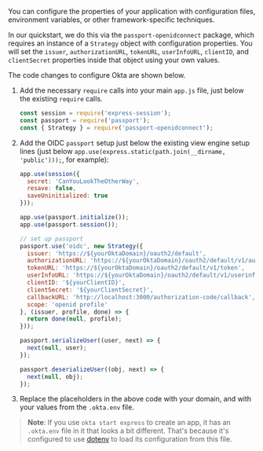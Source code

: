 You can configure the properties of your application with configuration files, environment variables, or other framework-specific techniques.

In our quickstart, we do this via the `passport-openidconnect` package, which requires an instance of a `Strategy` object with configuration properties. You will set the `issuer`, `authorizationURL`, `tokenURL`,  `userInfoURL`, `clientID`, and `clientSecret` properties inside that object using your own values.

The code changes to configure Okta are shown below.

1. Add the necessary `require` calls into your main `app.js` file, just below the existing `require` calls.

   ```js
   const session = require('express-session');
   const passport = require('passport');
   const { Strategy } = require('passport-openidconnect');
   ```

2. Add the OIDC `passport` setup just below the existing view engine setup lines (just below `app.use(express.static(path.join(__dirname, 'public')));`, for example):

   ```js
   app.use(session({
     secret: 'CanYouLookTheOtherWay',
     resave: false,
     saveUninitialized: true
   }));

   app.use(passport.initialize());
   app.use(passport.session());

   // set up passport
   passport.use('oidc', new Strategy({
     issuer: 'https://${yourOktaDomain}/oauth2/default',
     authorizationURL: 'https://${yourOktaDomain}/oauth2/default/v1/authorize',
     tokenURL: 'https://${yourOktaDomain}/oauth2/default/v1/token',
     userInfoURL: 'https://${yourOktaDomain}/oauth2/default/v1/userinfo',
     clientID: '${yourClientID}',
     clientSecret: '${yourClientSecret}',
     callbackURL: 'http://localhost:3000/authorization-code/callback',
     scope: 'openid profile'
   }, (issuer, profile, done) => {
     return done(null, profile);
   }));

   passport.serializeUser((user, next) => {
     next(null, user);
   });

   passport.deserializeUser((obj, next) => {
     next(null, obj);
   });
   ```

3. Replace the placeholders in the above code with your domain, and with your values from the `.okta.env` file.

> **Note**: If you use `okta start express` to create an app, it has an `.okta.env` file in it that looks a bit different. That's because it's configured to use [dotenv](https://github.com/motdotla/dotenv) to load its configuration from this file.
